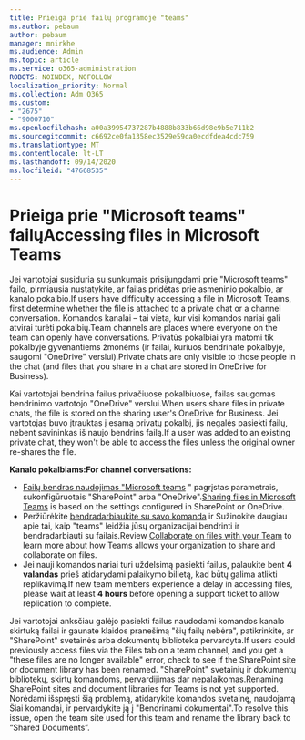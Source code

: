 ```yaml
---
title: Prieiga prie failų programoje "teams"
ms.author: pebaum
author: pebaum
manager: mnirkhe
ms.audience: Admin
ms.topic: article
ms.service: o365-administration
ROBOTS: NOINDEX, NOFOLLOW
localization_priority: Normal
ms.collection: Adm_O365
ms.custom:
- "2675"
- "9000710"
ms.openlocfilehash: a00a39954737287b4888b833b66d98e9b5e711b2
ms.sourcegitcommit: c6692ce0fa1358ec3529e59ca0ecdfdea4cdc759
ms.translationtype: MT
ms.contentlocale: lt-LT
ms.lasthandoff: 09/14/2020
ms.locfileid: "47668535"
---
```

# <a name="accessing-files-in-microsoft-teams"></a><span data-ttu-id="a5960-102">Prieiga prie "Microsoft teams" failų</span><span class="sxs-lookup"><span data-stu-id="a5960-102">Accessing files in Microsoft Teams</span></span>

<span data-ttu-id="a5960-103">Jei vartotojai susiduria su sunkumais prisijungdami prie "Microsoft teams" failo, pirmiausia nustatykite, ar failas pridėtas prie asmeninio pokalbio, ar kanalo pokalbio.</span><span class="sxs-lookup"><span data-stu-id="a5960-103">If users have difficulty accessing a file in Microsoft Teams, first determine whether the file is attached to a private chat or a channel conversation.</span></span> <span data-ttu-id="a5960-104">Komandos kanalai – tai vieta, kur visi komandos nariai gali atvirai turėti pokalbių.</span><span class="sxs-lookup"><span data-stu-id="a5960-104">Team channels are places where everyone on the team can openly have conversations.</span></span> <span data-ttu-id="a5960-105">Privatūs pokalbiai yra matomi tik pokalbyje gyvenantiems žmonėms (ir failai, kuriuos bendrinate pokalbyje, saugomi "OneDrive" verslui).</span><span class="sxs-lookup"><span data-stu-id="a5960-105">Private chats are only visible to those people in the chat (and files that you share in a chat are stored in OneDrive for Business).</span></span>

<span data-ttu-id="a5960-106">Kai vartotojai bendrina failus privačiuose pokalbiuose, failas saugomas bendrinimo vartotojo "OneDrive" verslui.</span><span class="sxs-lookup"><span data-stu-id="a5960-106">When users share files in private chats, the file is stored on the sharing user's OneDrive for Business.</span></span> <span data-ttu-id="a5960-107">Jei vartotojas buvo įtrauktas į esamą privatų pokalbį, jis negalės pasiekti failų, nebent savininkas iš naujo bendrins failą.</span><span class="sxs-lookup"><span data-stu-id="a5960-107">If a user was added to an existing private chat, they won't be able to access the files unless the original owner re-shares the file.</span></span>    

<span data-ttu-id="a5960-108">**Kanalo pokalbiams:**</span><span class="sxs-lookup"><span data-stu-id="a5960-108">**For channel conversations:**</span></span>

- <span data-ttu-id="a5960-109">[Failų bendras naudojimas "Microsoft teams](https://docs.microsoft.com/MicrosoftTeams/sharing-files-in-teams) " pagrįstas parametrais, sukonfigūruotais "SharePoint" arba "OneDrive".</span><span class="sxs-lookup"><span data-stu-id="a5960-109">[Sharing files in Microsoft Teams](https://docs.microsoft.com/MicrosoftTeams/sharing-files-in-teams) is based on the settings configured in SharePoint or OneDrive.</span></span> 
- <span data-ttu-id="a5960-110">Peržiūrėkite [bendradarbiaukite su savo komanda](https://support.office.com/article/Collaborate-on-files-with-your-Team-9b200289-dbac-4823-85bd-628a5c7bb0ae) ir Sužinokite daugiau apie tai, kaip "teams" leidžia jūsų organizacijai bendrinti ir bendradarbiauti su failais.</span><span class="sxs-lookup"><span data-stu-id="a5960-110">Review [Collaborate on files with your Team](https://support.office.com/article/Collaborate-on-files-with-your-Team-9b200289-dbac-4823-85bd-628a5c7bb0ae) to learn more about how Teams allows your organization to share and collaborate on files.</span></span> 
- <span data-ttu-id="a5960-111">Jei nauji komandos nariai turi uždelsimą pasiekti failus, palaukite bent **4 valandas** prieš atidarydami palaikymo bilietą, kad būtų galima atlikti replikavimą.</span><span class="sxs-lookup"><span data-stu-id="a5960-111">If new team members experience a delay in accessing files, please wait at least **4 hours** before opening a support ticket to allow replication to complete.</span></span> 

<span data-ttu-id="a5960-112">Jei vartotojai anksčiau galėjo pasiekti failus naudodami komandos kanalo skirtuką failai ir gaunate klaidos pranešimą "šių failų nebėra", patikrinkite, ar "SharePoint" svetainės arba dokumentų biblioteka pervardyta.</span><span class="sxs-lookup"><span data-stu-id="a5960-112">If users could previously access files via the Files tab on a team channel, and you get a "these files are no longer available" error, check to see if the SharePoint site or document library has been renamed.</span></span> <span data-ttu-id="a5960-113">"SharePoint" svetainių ir dokumentų bibliotekų, skirtų komandoms, pervardijimas dar nepalaikomas.</span><span class="sxs-lookup"><span data-stu-id="a5960-113">Renaming SharePoint sites and document libraries for Teams is not yet supported.</span></span> <span data-ttu-id="a5960-114">Norėdami išspręsti šią problemą, atidarykite komandos svetainę, naudojamą Šiai komandai, ir pervardykite ją į "Bendrinami dokumentai".</span><span class="sxs-lookup"><span data-stu-id="a5960-114">To resolve this issue, open the team site used for this team and rename the library back to “Shared Documents”.</span></span>